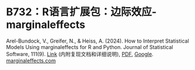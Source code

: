 # B732：R语言扩展包：边际效应-marginaleffects

Arel-Bundock, V., Greifer, N., & Heiss, A. (2024). How to Interpret Statistical Models Using marginaleffects for R and Python. Journal of Statistical Software, 111(9). [Link](https://doi.org/10.18637/jss.v111.i09) (内附复现文档和详细说明), [PDF](https://www.jstatsoft.org/index.php/jss/article/view/v111i09/4641), [Google](<https://scholar.google.com/scholar?q=How to Interpret Statistical Models Using marginaleffects for R and Python>). [marginaleffects.com](https://marginaleffects.com/)
